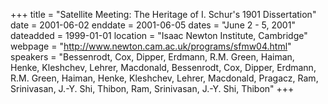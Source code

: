 +++
title = "Satellite Meeting: The Heritage of I. Schur's 1901 Dissertation"
date = 2001-06-02
enddate = 2001-06-05
dates = "June 2 - 5, 2001"
dateadded = 1999-01-01
location = "Isaac Newton Institute, Cambridge"
webpage = "http://www.newton.cam.ac.uk/programs/sfmw04.html"
speakers = "Bessenrodt, Cox, Dipper, Erdmann, R.M. Green, Haiman, Henke, Kleshchev, Lehrer, Macdonald, Bessenrodt, Cox, Dipper, Erdmann, R.M. Green, Haiman, Henke, Kleshchev, Lehrer, Macdonald, Pragacz, Ram, Srinivasan, J.-Y. Shi, Thibon, Ram, Srinivasan, J.-Y. Shi, Thibon"
+++
